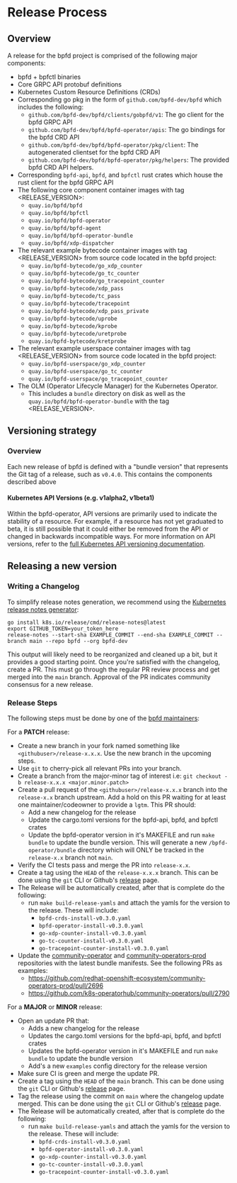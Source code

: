 # Release Process

## Overview

A release for the bpfd project is comprised of the following major components:

- bpfd + bpfctl binaries
- Core GRPC API protobuf definitions
- Kubernetes Custom Resource Definitions (CRDs)
- Corresponding go pkg in the form of `github.com/bpfd-dev/bpfd` which includes the following:
  - `github.com/bpfd-dev/bpfd/clients/gobpfd/v1`: The go client for the bpfd GRPC API
  - `github.com/bpfd-dev/bpfd/bpfd-operator/apis`: The go bindings for the
    bpfd CRD API
  - `github.com/bpfd-dev/bpfd/bpfd-operator/pkg/client`: The autogenerated
    clientset for the bpfd CRD API
  - `github.com/bpfd-dev/bpfd/bpfd-operator/pkg/helpers`: The provided bpfd CRD
    API helpers.
- Corresponding `bpfd-api`, `bpfd`, and `bpfctl` rust crates which house the rust client for the bpfd GRPC API
- The following core component container images with tag <RELEASE_VERSION>:
  - `quay.io/bpfd/bpfd`
  - `quay.io/bpfd/bpfctl`
  - `quay.io/bpfd/bpfd-operator`
  - `quay.io/bpfd/bpfd-agent`
  - `quay.io/bpfd/bpfd-operator-bundle`
  - `quay.io/bpfd/xdp-dispatcher`
- The relevant example bytecode container images with tag <RELEASE_VERSION> from source
  code located in the bpfd project:
  - `quay.io/bpfd-bytecode/go_xdp_counter`
  - `quay.io/bpfd-bytecode/go_tc_counter`
  - `quay.io/bpfd-bytecode/go_tracepoint_counter`
  - `quay.io/bpfd-bytecode/xdp_pass`
  - `quay.io/bpfd-bytecode/tc_pass`
  - `quay.io/bpfd-bytecode/tracepoint`
  - `quay.io/bpfd-bytecode/xdp_pass_private`
  - `quay.io/bpfd-bytecode/uprobe`
  - `quay.io/bpfd-bytecode/kprobe`
  - `quay.io/bpfd-bytecode/uretprobe`
  - `quay.io/bpfd-bytecode/kretprobe`
- The relevant example userspace container images with tag <RELEASE_VERSION> from source
  code located in the bpfd project:
  - `quay.io/bpfd-userspace/go_xdp_counter`
  - `quay.io/bpfd-userspace/go_tc_counter`
  - `quay.io/bpfd-userspace/go_tracepoint_counter`
- The OLM (Operator Lifecycle Manager) for the Kubernetes Operator.
  - This includes a `bundle` directory on disk as well as the
    `quay.io/bpfd/bpfd-operator-bundle` with the tag <RELEASE_VERSION>.

## Versioning strategy

### Overview
Each new release of bpfd is defined with a "bundle version" that
represents the Git tag of a release, such as `v0.4.0`. This contains the
components described above

#### Kubernetes API Versions (e.g. v1alpha2, v1beta1)
Within the bpfd-operator, API versions are primarily used to indicate the stability of
a resource. For example, if a resource has not yet graduated to beta, it is
still possible that it could either be removed from the API or changed in
backwards incompatible ways. For more information on API versions, refer to the
[full Kubernetes API versioning
documentation](https://kubernetes.io/docs/reference/using-api/#api-versioning).

## Releasing a new version

### Writing a Changelog

To simplify release notes generation, we recommend using the [Kubernetes release
notes generator](https://github.com/kubernetes/release/blob/master/cmd/release-notes):

```
go install k8s.io/release/cmd/release-notes@latest
export GITHUB_TOKEN=your_token_here
release-notes --start-sha EXAMPLE_COMMIT --end-sha EXAMPLE_COMMIT --branch main --repo bpfd --org bpfd-dev
```

This output will likely need to be reorganized and cleaned up a bit, but it
provides a good starting point. Once you're satisfied with the changelog, create
a PR. This must go through the regular PR review process and get merged into the
`main` branch. Approval of the PR indicates community consensus for a new
release.

### Release Steps

The following steps must be done by one of the [bpfd maintainers][bpfd-team]:

For a **PATCH** release:

- Create a new branch in your fork named something like `<githubuser>/release-x.x.x`. Use the new branch
  in the upcoming steps.
- Use `git` to cherry-pick all relevant PRs into your branch.
- Create a branch from the major-minor tag of interest i.e:
  `git checkout -b release-x.x.x <major.minor.patch>`
- Create a pull request of the `<githubuser>/release-x.x.x` branch into the `release-x.x` branch upstream.
  Add a hold on this PR waiting for at least one maintainer/codeowner to provide a `lgtm`. This PR should:
  - Add a new changelog for the release
  - Update the cargo.toml versions for the bpfd-api, bpfd, and bpfctl crates
  - Update the bpfd-operator version in it's MAKEFILE and run `make bundle` to update the bundle version.
    This will generate a new `/bpfd-operator/bundle` directory which will ONLY be tracked in the
    `release-x.x` branch not `main`.
- Verify the CI tests pass and merge the PR into `release-x.x`.
- Create a tag using the `HEAD` of the `release-x.x.x` branch. This can be done using the `git` CLI or
  Github's [release][release] page.
- The Release will be automatically created, after that is complete do the following:
  - run `make build-release-yamls` and attach the yamls for the version to the release. These will include:
    - `bpfd-crds-install-v0.3.0.yaml`
    - `bpfd-operator-install-v0.3.0.yaml`
    - `go-xdp-counter-install-v0.3.0.yaml`
    - `go-tc-counter-install-v0.3.0.yaml`
    - `go-tracepoint-counter-install-v0.3.0.yaml`
- Update the [community-operator](https://github.com/k8s-operatorhub/community-operators) and
  [community-operators-prod](https://github.com/redhat-openshift-ecosystem/community-operators-prod) repositories with
  the latest bundle manifests. See the following PRs as examples:
    - https://github.com/redhat-openshift-ecosystem/community-operators-prod/pull/2696
    - https://github.com/k8s-operatorhub/community-operators/pull/2790

For a **MAJOR** or **MINOR** release:

- Open an update PR that:
  - Adds a new changelog for the release
  - Updates the cargo.toml versions for the bpfd-api, bpfd, and bpfctl crates
  - Updates the bpfd-operator version in it's MAKEFILE and run `make bundle` to update the bundle version
  - Add's a new `examples` config directory for the release version
- Make sure CI is green and merge the update PR.
- Create a tag using the `HEAD` of the `main` branch. This can be done using the `git` CLI or
  Github's [release][release] page.
- Tag the release using the commit on `main` where the changelog update merged.
  This can  be done using the `git` CLI or Github's [release][release]
  page.
- The Release will be automatically created, after that is complete do the following:
  - run `make build-release-yamls` and attach the yamls for the version to the release. These will include:
    - `bpfd-crds-install-v0.3.0.yaml`
    - `bpfd-operator-install-v0.3.0.yaml`
    - `go-xdp-counter-install-v0.3.0.yaml`
    - `go-tc-counter-install-v0.3.0.yaml`
    - `go-tracepoint-counter-install-v0.3.0.yaml`

[release]: https://github.com/bpfd-dev/bpfd/releases
[bpfd-team]: https://github.com/bpfd-dev/bpfd/blob/main/CODEOWNERS
